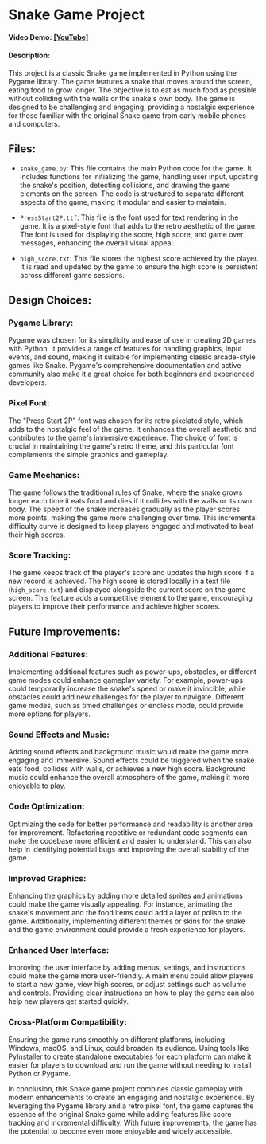 # Snake Game Project

#### Video Demo:  [[YouTube]](https://youtu.be/EBP89201HBY)

#### Description:

This project is a classic Snake game implemented in Python using the Pygame library. The game features a snake that moves around the screen, eating food to grow longer. The objective is to eat as much food as possible without colliding with the walls or the snake's own body. The game is designed to be challenging and engaging, providing a nostalgic experience for those familiar with the original Snake game from early mobile phones and computers.

## Files:

- `snake_game.py`: This file contains the main Python code for the game. It includes functions for initializing the game, handling user input, updating the snake's position, detecting collisions, and drawing the game elements on the screen. The code is structured to separate different aspects of the game, making it modular and easier to maintain.

- `PressStart2P.ttf`: This file is the font used for text rendering in the game. It is a pixel-style font that adds to the retro aesthetic of the game. The font is used for displaying the score, high score, and game over messages, enhancing the overall visual appeal.

- `high_score.txt`: This file stores the highest score achieved by the player. It is read and updated by the game to ensure the high score is persistent across different game sessions.

## Design Choices:

### Pygame Library:
Pygame was chosen for its simplicity and ease of use in creating 2D games with Python. It provides a range of features for handling graphics, input events, and sound, making it suitable for implementing classic arcade-style games like Snake. Pygame's comprehensive documentation and active community also make it a great choice for both beginners and experienced developers.

### Pixel Font:
The "Press Start 2P" font was chosen for its retro pixelated style, which adds to the nostalgic feel of the game. It enhances the overall aesthetic and contributes to the game's immersive experience. The choice of font is crucial in maintaining the game's retro theme, and this particular font complements the simple graphics and gameplay.

### Game Mechanics:
The game follows the traditional rules of Snake, where the snake grows longer each time it eats food and dies if it collides with the walls or its own body. The speed of the snake increases gradually as the player scores more points, making the game more challenging over time. This incremental difficulty curve is designed to keep players engaged and motivated to beat their high scores.

### Score Tracking:
The game keeps track of the player's score and updates the high score if a new record is achieved. The high score is stored locally in a text file (`high_score.txt`) and displayed alongside the current score on the game screen. This feature adds a competitive element to the game, encouraging players to improve their performance and achieve higher scores.

## Future Improvements:

### Additional Features:
Implementing additional features such as power-ups, obstacles, or different game modes could enhance gameplay variety. For example, power-ups could temporarily increase the snake's speed or make it invincible, while obstacles could add new challenges for the player to navigate. Different game modes, such as timed challenges or endless mode, could provide more options for players.

### Sound Effects and Music:
Adding sound effects and background music would make the game more engaging and immersive. Sound effects could be triggered when the snake eats food, collides with walls, or achieves a new high score. Background music could enhance the overall atmosphere of the game, making it more enjoyable to play.

### Code Optimization:
Optimizing the code for better performance and readability is another area for improvement. Refactoring repetitive or redundant code segments can make the codebase more efficient and easier to understand. This can also help in identifying potential bugs and improving the overall stability of the game.

### Improved Graphics:
Enhancing the graphics by adding more detailed sprites and animations could make the game visually appealing. For instance, animating the snake's movement and the food items could add a layer of polish to the game. Additionally, implementing different themes or skins for the snake and the game environment could provide a fresh experience for players.

### Enhanced User Interface:
Improving the user interface by adding menus, settings, and instructions could make the game more user-friendly. A main menu could allow players to start a new game, view high scores, or adjust settings such as volume and controls. Providing clear instructions on how to play the game can also help new players get started quickly.

### Cross-Platform Compatibility:
Ensuring the game runs smoothly on different platforms, including Windows, macOS, and Linux, could broaden its audience. Using tools like PyInstaller to create standalone executables for each platform can make it easier for players to download and run the game without needing to install Python or Pygame.

In conclusion, this Snake game project combines classic gameplay with modern enhancements to create an engaging and nostalgic experience. By leveraging the Pygame library and a retro pixel font, the game captures the essence of the original Snake game while adding features like score tracking and incremental difficulty. With future improvements, the game has the potential to become even more enjoyable and widely accessible.

